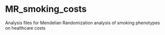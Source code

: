 # MR_smoking_costs
Analysis files for Mendelian Randomization analysis of smoking phenotypes on healthcare costs
